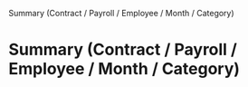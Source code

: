 
Summary (Contract / Payroll / Employee / Month / Category)
# Summary (Contract / Payroll / Employee / Month / Category)


